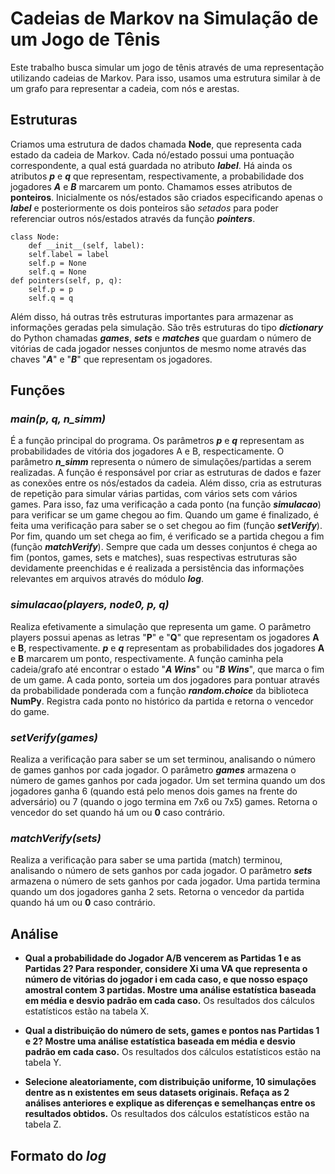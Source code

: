 # Cadeias de Markov na Simulação de um Jogo de Tênis

Este trabalho busca simular um jogo de tênis através de uma representação utilizando cadeias de Markov. Para isso, usamos uma estrutura similar à de um grafo para representar a cadeia, com nós e arestas. 


## Estruturas

Criamos uma estrutura de dados chamada **Node**, que representa cada estado da cadeia de Markov. Cada nó/estado possui uma pontuação correspondente, a qual está guardada no atributo ***label***.
Há ainda os atributos ***p*** e ***q*** que representam, respectivamente, a probabilidade dos jogadores ***A*** e ***B*** marcarem um ponto. Chamamos esses atributos de **ponteiros**. Inicialmente os nós/estados são criados especificando apenas o ***label*** e posteriormente os dois ponteiros são *setados* para poder referenciar outros nós/estados através da função ***pointers***.

    class Node:
		def __init__(self, label):
		self.label = label
		self.p = None
		self.q = None
	def pointers(self, p, q):
		self.p = p
		self.q = q
Além disso, há outras três estruturas importantes para armazenar as informações geradas pela simulação. São três estruturas do tipo ***dictionary*** do Python chamadas ***games***, ***sets*** e ***matches*** que guardam o número de vitórias de cada jogador nesses conjuntos de mesmo nome através das chaves "***A***" e "***B***" que representam os jogadores.
## Funções

### *main(p, q, n_simm)*

É a função principal do programa. Os parâmetros ***p*** e ***q*** representam as probabilidades de vitória dos jogadores A e B, respecticamente. O parâmetro ***n_simm*** representa o número de simulações/partidas a serem realizadas. A função é responsável por criar as estruturas de dados e fazer as conexões entre os nós/estados da cadeia. Além disso, cria as estruturas de repetição para simular várias partidas, com vários sets com vários games. Para isso, faz uma verificação a cada ponto (na função ***simulacao***) para verificar se um game chegou ao fim. Quando um game é finalizado, é feita uma verificação para saber se o set chegou ao fim (função ***setVerify***). Por fim, quando um set chega ao fim, é verificado se a partida chegou a fim (função ***matchVerify***). Sempre que cada um desses conjuntos é chega ao fim (pontos, games, sets e matches), suas respectivas estruturas são devidamente preenchidas e é realizada a persistência das informações relevantes em arquivos através do módulo ***log***.

### *simulacao(players, node0, p, q)*
Realiza efetivamente a simulação que representa um game. O parâmetro players possui apenas as letras "**P**" e "**Q**" que representam os jogadores **A** e **B**, respectivamente. ***p*** e ***q*** representam as probabilidades dos jogadores **A** e **B** marcarem um ponto, respectivamente. A função caminha pela cadeia/grafo até encontrar o estado "***A Wins***" ou "***B Wins***", que marca o fim de um game.  A cada ponto, sorteia um dos jogadores para pontuar através da probabilidade ponderada com a função ***random.choice*** da biblioteca **NumPy**. Registra cada ponto no histórico da partida e retorna o vencedor do game.

### *setVerify(games)*
Realiza a verificação para saber se um set terminou, analisando o número de games ganhos por cada jogador. O parâmetro ***games*** armazena o número de games ganhos por cada jogador. Um set termina quando um dos jogadores ganha 6 (quando está pelo menos dois games na frente do adversário) ou 7 (quando o jogo termina em 7x6 ou 7x5) games. Retorna o vencedor do set quando há um ou **0** caso contrário.

### *matchVerify(sets)*
Realiza a verificação para saber se uma partida (match) terminou, analisando o número de sets ganhos por cada jogador. O parâmetro ***sets*** armazena o número de sets ganhos por cada jogador. Uma partida termina quando um dos jogadores ganha 2 sets. Retorna o vencedor da partida quando há um ou **0** caso contrário.


## Análise

 - **Qual a probabilidade do Jogador A/B vencerem as Partidas 1 e as Partidas 2? Para responder, considere Xi uma VA que representa o número de vitórias do jogador i em cada caso, e que nosso espaço amostral contem 3 partidas. Mostre uma análise estatística baseada em média e desvio padrão em cada caso.**
 Os resultados dos cálculos estatísticos estão na tabela X.
 
 - **Qual a distribuição do número de sets, games e pontos nas Partidas 1 e 2? Mostre uma análise estatística baseada em média e desvio padrão em cada caso.**
 Os resultados dos cálculos estatísticos estão na tabela Y.
 
 - **Selecione aleatoriamente, com distribuição uniforme, 10 simulações dentre as n existentes em seus datasets originais. Refaça as 2 análises anteriores e explique as diferenças e semelhanças entre os resultados obtidos.**
Os resultados dos cálculos estatísticos estão na tabela Z.

## Formato do *log*
